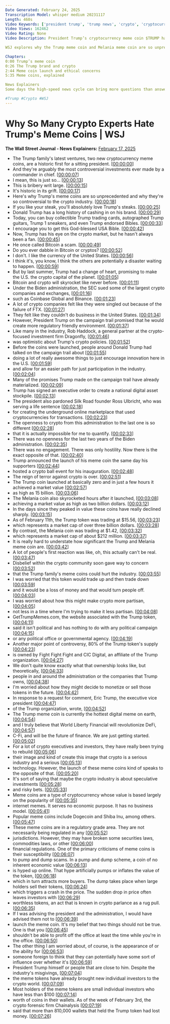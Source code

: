 ```yaml
---
Date Generated: February 24, 2025
Transcription Model: whisper medium 20231117
Length: 460s
Video Keywords: ['president trump', 'trump news', 'crypto', 'cryptocurrency', 'crypto news', '$TRUMP', '$TRUMP meme coin', 'meme coins', 'meme coins trading', 'meme coins explained', 'what are meme coins', 'crypto trading', 'wsj', 'trump coin', 'melania coin', 'trump crypto coin', 'trump brand', 'trump shoes', 'crypto meme coins', 'trump steaks', 'crypto market', 'trump speaking on crypto', 'trump crypto', 'bitcoin', 'bitcoin news', 'trump bitcoin', 'coinbase', 'binance', 'ftx', 'trump crypto policy', 'digital assets', 'executive orders', 'silk road']
Video Views: 162462
Video Rating: None
Video Description: President Trump’s cryptocurrency meme coin $TRUMP has already earned him billions of dollars on paper, but this is one of the most controversial investments ever made by a commander-in-chief. Trump has a long history of cashing in on his personal brand through products like shoes, guitars and bibles, but to many in the crypto world, his meme coin ventures are his most naked and predatory money grab yet. Once a bitcoin skeptic, Trump has promised to make the U.S. “the crypto capital of the planet.” 

WSJ explores why the Trump meme coin and Melania meme coin are so unprecedented and why they’re so controversial to the crypto industry. 

Chapters:
0:00 Trump’s meme coin
0:26 The Trump brand and crypto
2:44 Meme coin launch and ethical concerns
5:35 Meme coins, explained

News Explainers
Some days the high-speed news cycle can bring more questions than answers. WSJ’s news explainers break down the day's biggest stories into bite-size pieces to help you make sense of the news.

#Trump #Crypto #WSJ
---
```


# Why So Many Crypto Experts Hate Trump's Meme Coins | WSJ
**The Wall Street Journal - News Explainers:** [February 17, 2025](https://www.youtube.com/watch?v=ZcJlGImGJPQ)
*  The Trump family's latest ventures, two new cryptocurrency meme coins, are a historic first for a sitting president. [[00:00:00](https://www.youtube.com/watch?v=ZcJlGImGJPQ&t=0.0s)]
*  And they're arguably the most controversial investments ever made by a commander in chief. [[00:00:07](https://www.youtube.com/watch?v=ZcJlGImGJPQ&t=7.6000000000000005s)]
*  I mean, this is just so... [[00:00:13](https://www.youtube.com/watch?v=ZcJlGImGJPQ&t=13.200000000000001s)]
*  This is bribery writ large. [[00:00:15](https://www.youtube.com/watch?v=ZcJlGImGJPQ&t=15.44s)]
*  It's historic in its grift. [[00:00:17](https://www.youtube.com/watch?v=ZcJlGImGJPQ&t=17.12s)]
*  Here's why Trump's meme coins are so unprecedented and why they're so controversial to the crypto industry. [[00:00:18](https://www.youtube.com/watch?v=ZcJlGImGJPQ&t=18.88s)]
*  If you like your steak, you'll absolutely love Trump's steaks. [[00:00:25](https://www.youtube.com/watch?v=ZcJlGImGJPQ&t=25.28s)]
*  Donald Trump has a long history of cashing in on his brand. [[00:00:29](https://www.youtube.com/watch?v=ZcJlGImGJPQ&t=29.84s)]
*  Today, you can buy collectible Trump trading cards, autographed Trump guitars, Trump 1 sneakers, and even Trump endorsed Bibles. [[00:00:33](https://www.youtube.com/watch?v=ZcJlGImGJPQ&t=33.36s)]
*  I encourage you to get this God-blessed USA Bible. [[00:00:42](https://www.youtube.com/watch?v=ZcJlGImGJPQ&t=42.16s)]
*  Now, Trump has his eye on the crypto market, but he hasn't always been a fan. [[00:00:45](https://www.youtube.com/watch?v=ZcJlGImGJPQ&t=45.6s)]
*  He once called Bitcoin a scam. [[00:00:49](https://www.youtube.com/watch?v=ZcJlGImGJPQ&t=49.92s)]
*  Do you ever dabble in Bitcoin or cryptos? [[00:00:52](https://www.youtube.com/watch?v=ZcJlGImGJPQ&t=52.56s)]
*  I don't. I like the currency of the United States. [[00:00:56](https://www.youtube.com/watch?v=ZcJlGImGJPQ&t=56.879999999999995s)]
*  I think it's, you know, I think the others are potentially a disaster waiting to happen. [[00:00:59](https://www.youtube.com/watch?v=ZcJlGImGJPQ&t=59.68s)]
*  But by last summer, Trump had a change of heart, promising to make the U.S. the crypto capital of the planet. [[00:01:05](https://www.youtube.com/watch?v=ZcJlGImGJPQ&t=65.12s)]
*  Bitcoin and crypto will skyrocket like never before. [[00:01:11](https://www.youtube.com/watch?v=ZcJlGImGJPQ&t=71.28s)]
*  Under the Biden administration, the SEC sued some of the largest crypto companies and exchanges, [[00:01:16](https://www.youtube.com/watch?v=ZcJlGImGJPQ&t=76.08s)]
*  such as Coinbase Global and Binance. [[00:01:23](https://www.youtube.com/watch?v=ZcJlGImGJPQ&t=83.76s)]
*  A lot of crypto companies felt like they were singled out because of the failure of FTX. [[00:01:27](https://www.youtube.com/watch?v=ZcJlGImGJPQ&t=87.04s)]
*  They felt like they couldn't do business in the United States. [[00:01:34](https://www.youtube.com/watch?v=ZcJlGImGJPQ&t=94.4s)]
*  However, President Trump on the campaign trail promised that he would create more regulatory friendly environment. [[00:01:37](https://www.youtube.com/watch?v=ZcJlGImGJPQ&t=97.92s)]
*  Like many in the industry, Rob Haddock, a general partner at the crypto-focused investment firm Dragonfly, [[00:01:46](https://www.youtube.com/watch?v=ZcJlGImGJPQ&t=106.32000000000001s)]
*  was optimistic about Trump's crypto policies. [[00:01:52](https://www.youtube.com/watch?v=ZcJlGImGJPQ&t=112.24s)]
*  Before the coins were launched, people around Donald Trump had talked on the campaign trail about [[00:01:55](https://www.youtube.com/watch?v=ZcJlGImGJPQ&t=115.11999999999999s)]
*  doing a lot of really awesome things to just encourage innovation here in the U.S. [[00:01:59](https://www.youtube.com/watch?v=ZcJlGImGJPQ&t=119.2s)]
*  and allow for an easier path for just participation in the industry. [[00:02:04](https://www.youtube.com/watch?v=ZcJlGImGJPQ&t=124.24s)]
*  Many of the promises Trump made on the campaign trail have already materialized. [[00:02:09](https://www.youtube.com/watch?v=ZcJlGImGJPQ&t=129.35999999999999s)]
*  Trump has signed an executive order to create a national digital asset stockpile. [[00:02:13](https://www.youtube.com/watch?v=ZcJlGImGJPQ&t=133.68s)]
*  The president also pardoned Silk Road founder Ross Ulbricht, who was serving a life sentence [[00:02:18](https://www.youtube.com/watch?v=ZcJlGImGJPQ&t=138.48s)]
*  for creating the underground online marketplace that used cryptocurrencies for transactions. [[00:02:23](https://www.youtube.com/watch?v=ZcJlGImGJPQ&t=143.76s)]
*  The openness to crypto from this administration to the last one is so different [[00:02:28](https://www.youtube.com/watch?v=ZcJlGImGJPQ&t=148.95999999999998s)]
*  that it is actually impossible for me to quantify. [[00:02:33](https://www.youtube.com/watch?v=ZcJlGImGJPQ&t=153.12s)]
*  There was no openness for the last two years of the Biden administration. [[00:02:35](https://www.youtube.com/watch?v=ZcJlGImGJPQ&t=155.2s)]
*  There was no engagement. There was only hostility. Now there is the exact opposite of that. [[00:02:40](https://www.youtube.com/watch?v=ZcJlGImGJPQ&t=160.07999999999998s)]
*  Trump announced the launch of his meme coin the same day his supporters [[00:02:44](https://www.youtube.com/watch?v=ZcJlGImGJPQ&t=164.88s)]
*  hosted a crypto ball event for his inauguration. [[00:02:48](https://www.youtube.com/watch?v=ZcJlGImGJPQ&t=168.4s)]
*  The reign of terror against crypto is over. [[00:02:51](https://www.youtube.com/watch?v=ZcJlGImGJPQ&t=171.76s)]
*  The Trump coin launched at basically zero and in just a few hours it achieved a market value [[00:02:57](https://www.youtube.com/watch?v=ZcJlGImGJPQ&t=177.76s)]
*  as high as 15 billion. [[00:03:06](https://www.youtube.com/watch?v=ZcJlGImGJPQ&t=186.0s)]
*  The Melania coin also skyrocketed hours after it launched, [[00:03:08](https://www.youtube.com/watch?v=ZcJlGImGJPQ&t=188.24s)]
*  achieving a market value as high as two billion dollars. [[00:03:12](https://www.youtube.com/watch?v=ZcJlGImGJPQ&t=192.08s)]
*  In the days since they peaked in value these coins have really declined sharply. [[00:03:15](https://www.youtube.com/watch?v=ZcJlGImGJPQ&t=195.60000000000002s)]
*  As of February 11th, the Trump token was trading at $15.56, [[00:03:23](https://www.youtube.com/watch?v=ZcJlGImGJPQ&t=203.20000000000002s)]
*  which represents a market cap of over three billion dollars. [[00:03:28](https://www.youtube.com/watch?v=ZcJlGImGJPQ&t=208.64000000000001s)]
*  By contrast, the Melania coin was trading at $1.42, [[00:03:32](https://www.youtube.com/watch?v=ZcJlGImGJPQ&t=212.4s)]
*  which represents a market cap of about $212 million. [[00:03:37](https://www.youtube.com/watch?v=ZcJlGImGJPQ&t=217.28s)]
*  It is really hard to understate how significant the Trump and Melania meme coin are. [[00:03:42](https://www.youtube.com/watch?v=ZcJlGImGJPQ&t=222.08s)]
*  A lot of people's first reaction was like, oh, this actually can't be real. [[00:03:47](https://www.youtube.com/watch?v=ZcJlGImGJPQ&t=227.84s)]
*  Disbelief within the crypto community soon gave way to concern [[00:03:52](https://www.youtube.com/watch?v=ZcJlGImGJPQ&t=232.0s)]
*  that the Trump family's meme coins could hurt the industry. [[00:03:55](https://www.youtube.com/watch?v=ZcJlGImGJPQ&t=235.84s)]
*  I was worried that this token would trade up and then trade down [[00:03:59](https://www.youtube.com/watch?v=ZcJlGImGJPQ&t=239.28s)]
*  and it would be a loss of money and that would turn people off. [[00:04:03](https://www.youtube.com/watch?v=ZcJlGImGJPQ&t=243.12s)]
*  I was worried about how this might make crypto more partisan, [[00:04:05](https://www.youtube.com/watch?v=ZcJlGImGJPQ&t=245.52s)]
*  not less in a time where I'm trying to make it less partisan. [[00:04:08](https://www.youtube.com/watch?v=ZcJlGImGJPQ&t=248.64000000000001s)]
*  GetTrumpMemes.com, the website associated with the Trump token, [[00:04:11](https://www.youtube.com/watch?v=ZcJlGImGJPQ&t=251.28s)]
*  said it isn't political and has nothing to do with any political campaign [[00:04:15](https://www.youtube.com/watch?v=ZcJlGImGJPQ&t=255.44s)]
*  or any political office or governmental agency. [[00:04:19](https://www.youtube.com/watch?v=ZcJlGImGJPQ&t=259.76s)]
*  Another major point of controversy, 80% of the Trump token's supply [[00:04:23](https://www.youtube.com/watch?v=ZcJlGImGJPQ&t=263.52s)]
*  is owned by Fight Fight Fight and CIC Digital, an affiliate of the Trump organization. [[00:04:27](https://www.youtube.com/watch?v=ZcJlGImGJPQ&t=267.92s)]
*  We don't quite know exactly what that ownership looks like, but theoretically, [[00:04:33](https://www.youtube.com/watch?v=ZcJlGImGJPQ&t=273.76s)]
*  people in and around the administration or the companies that Trump owns, [[00:04:38](https://www.youtube.com/watch?v=ZcJlGImGJPQ&t=278.24s)]
*  I'm worried about how they might decide to monetize or sell those tokens in the future. [[00:04:42](https://www.youtube.com/watch?v=ZcJlGImGJPQ&t=282.40000000000003s)]
*  In response to a request for comment, Eric Trump, the executive vice president [[00:04:47](https://www.youtube.com/watch?v=ZcJlGImGJPQ&t=287.68s)]
*  of the Trump organization, wrote, [[00:04:52](https://www.youtube.com/watch?v=ZcJlGImGJPQ&t=292.24s)]
*  The Trump meme coin is currently the hottest digital meme on earth, [[00:04:54](https://www.youtube.com/watch?v=ZcJlGImGJPQ&t=294.16s)]
*  and I truly believe that World Liberty Financial will revolutionize DeFi, [[00:04:57](https://www.youtube.com/watch?v=ZcJlGImGJPQ&t=297.84000000000003s)]
*  C-Fi, and will be the future of finance. We are just getting started. [[00:05:02](https://www.youtube.com/watch?v=ZcJlGImGJPQ&t=302.48s)]
*  For a lot of crypto executives and investors, they have really been trying to rebuild [[00:05:06](https://www.youtube.com/watch?v=ZcJlGImGJPQ&t=306.88s)]
*  their image and kind of create this image that crypto is a serious industry and a serious [[00:05:13](https://www.youtube.com/watch?v=ZcJlGImGJPQ&t=313.52s)]
*  technology. However, the launch of these meme coins kind of speaks to the opposite of that. [[00:05:20](https://www.youtube.com/watch?v=ZcJlGImGJPQ&t=320.8s)]
*  It's sort of saying that maybe the crypto industry is about speculative investments [[00:05:28](https://www.youtube.com/watch?v=ZcJlGImGJPQ&t=328.48s)]
*  and risky bets. [[00:05:33](https://www.youtube.com/watch?v=ZcJlGImGJPQ&t=333.68s)]
*  Meme coins are a type of cryptocurrency whose value is based largely on the popularity of [[00:05:35](https://www.youtube.com/watch?v=ZcJlGImGJPQ&t=335.52s)]
*  internet memes. It serves no economic purpose. It has no business model. [[00:05:41](https://www.youtube.com/watch?v=ZcJlGImGJPQ&t=341.52s)]
*  Popular meme coins include Dogecoin and Shiba Inu, among others. [[00:05:47](https://www.youtube.com/watch?v=ZcJlGImGJPQ&t=347.36s)]
*  These meme coins are in a regulatory grade area. They are not necessarily being regulated in any [[00:05:52](https://www.youtube.com/watch?v=ZcJlGImGJPQ&t=352.32s)]
*  jurisdictions. However, they may have broken some securities laws, commodities laws, or other [[00:06:00](https://www.youtube.com/watch?v=ZcJlGImGJPQ&t=360.56s)]
*  financial regulations. One of the primary criticisms of meme coins is their susceptibility [[00:06:07](https://www.youtube.com/watch?v=ZcJlGImGJPQ&t=367.44s)]
*  to pump and dump scams. In a pump and dump scheme, a coin of no inherent economic value [[00:06:13](https://www.youtube.com/watch?v=ZcJlGImGJPQ&t=373.28000000000003s)]
*  is hyped up online. That hype artificially pumps or inflates the value of the token, [[00:06:18](https://www.youtube.com/watch?v=ZcJlGImGJPQ&t=378.56s)]
*  which in turn attracts more buyers. The dump takes place when large holders sell their tokens, [[00:06:24](https://www.youtube.com/watch?v=ZcJlGImGJPQ&t=384.24s)]
*  which triggers a crash in the price. The sudden drop in price often leaves investors with [[00:06:29](https://www.youtube.com/watch?v=ZcJlGImGJPQ&t=389.92s)]
*  worthless tokens, an act that is known in crypto parlance as a rug pull. [[00:06:35](https://www.youtube.com/watch?v=ZcJlGImGJPQ&t=395.04s)]
*  If I was advising the president and the administration, I would have advised them not to [[00:06:39](https://www.youtube.com/watch?v=ZcJlGImGJPQ&t=399.84000000000003s)]
*  launch the meme coin. It's my belief that two things should not be true. One is that you [[00:06:45](https://www.youtube.com/watch?v=ZcJlGImGJPQ&t=405.68s)]
*  shouldn't be able to profit off the office at least the time while you're in the office. [[00:06:50](https://www.youtube.com/watch?v=ZcJlGImGJPQ&t=410.64s)]
*  The other thing I am worried about, of course, is the appearance of or the ability for [[00:06:53](https://www.youtube.com/watch?v=ZcJlGImGJPQ&t=413.44s)]
*  someone foreign to think that they can potentially have some sort of influence over whether it's [[00:06:59](https://www.youtube.com/watch?v=ZcJlGImGJPQ&t=419.44s)]
*  President Trump himself or people that are close to him. Despite the industry's misgivings, [[00:07:04](https://www.youtube.com/watch?v=ZcJlGImGJPQ&t=424.8s)]
*  the meme tokens have already brought new individual investors to the crypto world. [[00:07:09](https://www.youtube.com/watch?v=ZcJlGImGJPQ&t=429.76s)]
*  Most holders of the meme tokens are small individual investors who have less than $100 [[00:07:14](https://www.youtube.com/watch?v=ZcJlGImGJPQ&t=434.56s)]
*  worth of coins in their wallets. As of the week of February 3rd, the crypto forensic firm Chainalysis [[00:07:19](https://www.youtube.com/watch?v=ZcJlGImGJPQ&t=439.76s)]
*  said that more than 810,000 wallets that held the Trump token had lost money. [[00:07:26](https://www.youtube.com/watch?v=ZcJlGImGJPQ&t=446.8s)]

